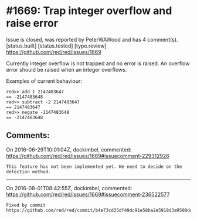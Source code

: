 
#1669: Trap integer overflow and raise error
================================================================================
Issue is closed, was reported by PeterWAWood and has 4 comment(s).
[status.built] [status.tested] [type.review]
<https://github.com/red/red/issues/1669>

Currently integer overflow is not trapped and no error is raised. An overflow error should be raised when an integer overflows.

Examples of current behaviour:

``` Red
red>> add 1 2147483647
== -2147483648
red>> subtract -2 2147483647
== 2147483647
red>> negate -2147483648
== -2147483648
```



Comments:
--------------------------------------------------------------------------------

On 2016-06-29T10:01:04Z, dockimbel, commented:
<https://github.com/red/red/issues/1669#issuecomment-229312926>

    This feature has not been implemented yet. We need to decide on the detection method.

--------------------------------------------------------------------------------

On 2016-08-01T08:42:55Z, dockimbel, commented:
<https://github.com/red/red/issues/1669#issuecomment-236522577>

    Fixed by commit https://github.com/red/red/commit/b4e73cd35df49dc91e58ba2e5918d3a9508dd857.

